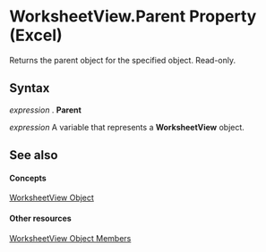 
# WorksheetView.Parent Property (Excel)

Returns the parent object for the specified object. Read-only.


## Syntax

 _expression_ . **Parent**

 _expression_ A variable that represents a **WorksheetView** object.


## See also


#### Concepts


[WorksheetView Object](9af65167-f9de-5c4f-6005-8debf96e54de.md)
#### Other resources


[WorksheetView Object Members](9f5c80ec-4f28-7e6e-ad01-fcfd7a33414c.md)
